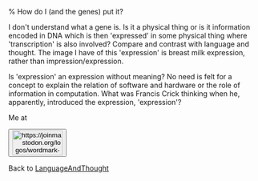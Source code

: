 % How do I (and the genes) put it?

I don't understand what a gene is. Is it a physical thing or is it information encoded in DNA which is then 'expressed' in some physical thing where 'transcription' is also involved? Compare and contrast with language and thought. The image I have of this 'expression' is breast milk expression, rather than impression/expression.

Is 'expression' an expression without meaning? No need is felt for a concept to explain the relation of software and hardware or the role of information in computation. What was Francis Crick thinking when he, apparently, introduced the expression, 'expression'?


Me at
<form action='https://mastodon.sdf.org/@drbean'>
<button type='submit' class='btn'>
<img src='./mastodon.svg'
alt='https://joinmastodon.org/logos/wordmark-black-text.svg'
style='width:100px;height:50px'/>
</button></form>

Back to [LanguageAndThought](LanguageAndThought.html)
